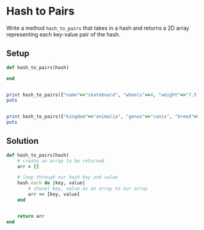 # Hash to Pairs

Write a method `hash_to_pairs` that takes in a hash and returns a 2D array representing each key-value pair of the hash.

## Setup

```ruby
def hash_to_pairs(hash)

end


print hash_to_pairs({"name"=>"skateboard", "wheels"=>4, "weight"=>"7.5 lbs"}) #=> [["name", "skateboard"], ["wheels", 4], ["weight", "7.5 lbs"]]
puts


print hash_to_pairs({"kingdom"=>"animalia", "genus"=>"canis", "breed"=>"German Shepherd"}) #=> [["kingdom", "animalia"], ["genus", "canis"], ["breed", "German Shepherd"]]
puts
```

## Solution

```ruby
def hash_to_pairs(hash)
    # create an array to be returned
    arr = []

    # loop through our hash key and value
    hash.each do |key, value|
        # shovel key, value as an array to our array
        arr << [key, value]
    end


    return arr
end
```